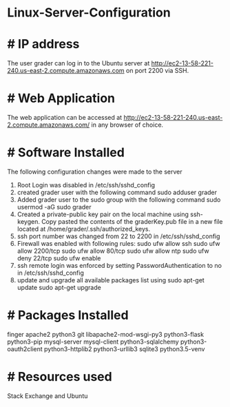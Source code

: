# Linux-Server-Configuration

# # IP address
The user grader can log in to the Ubuntu server at http://ec2-13-58-221-240.us-east-2.compute.amazonaws.com on port 2200 via SSH.
# # Web Application
The web application can be accessed at http://ec2-13-58-221-240.us-east-2.compute.amazonaws.com/ in any browser of choice.
# # Software Installed
The following configuration changes were made to the server
1. Root Login was disabled in /etc/ssh/sshd_config
2. created grader user with the following command
sudo adduser grader
3. Added grader user to the sudo group with the following command
sudo usermod -aG sudo grader
4. Created a private-public key pair on the local machine using ssh-keygen. Copy pasted the contents of the graderKey.pub file in a new file located at /home/grader/.ssh/authorized_keys.
5. ssh port number was changed from 22 to 2200 in /etc/ssh/sshd_config
6. Firewall was enabled with following rules:
sudo ufw allow ssh
sudo ufw allow 2200/tcp
sudo ufw allow 80/tcp
sudo ufw allow ntp
sudo ufw deny 22/tcp
sudo ufw enable
7. ssh remote login was enforced by setting PasswordAuthentication to no in /etc/ssh/sshd_config 
8. update and upgrade all available packages list using 
sudo apt-get update
sudo apt-get upgrade
# # Packages Installed
finger
apache2
python3
git
libapache2-mod-wsgi-py3
python3-flask
python3-pip
mysql-server
mysql-client
python3-sqlalchemy
python3-oauth2client
python3-httplib2
python3-urllib3
sqlite3
python3.5-venv
# # Resources used
Stack Exchange and Ubuntu
